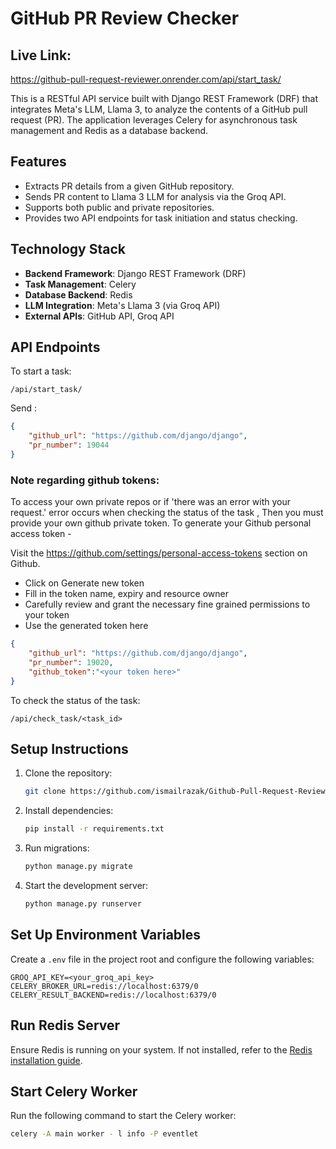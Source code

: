 # GitHub PR Review Checker

## Live Link:
https://github-pull-request-reviewer.onrender.com/api/start_task/

This is a RESTful API service built with Django REST Framework (DRF) that integrates Meta's LLM, Llama 3, to analyze the contents of a GitHub pull request (PR). The application leverages Celery for asynchronous task management and Redis as a database backend.

## Features

- Extracts PR details from a given GitHub repository.
- Sends PR content to Llama 3 LLM for analysis via the Groq API.
- Supports both public and private repositories.
- Provides two API endpoints for task initiation and status checking.

## Technology Stack

- **Backend Framework**: Django REST Framework (DRF)
- **Task Management**: Celery
- **Database Backend**: Redis
- **LLM Integration**: Meta's Llama 3 (via Groq API)
- **External APIs**: GitHub API, Groq API

## API Endpoints

To start a task:
```
/api/start_task/
```
Send :
```json
{
    "github_url": "https://github.com/django/django",
    "pr_number": 19044
}


```
### Note regarding github tokens:

To access your own private repos or if 'there was an error with your request.' error occurs when checking the status of the task , Then you must provide your own github private token.
To generate your Github personal access token -

Visit the https://github.com/settings/personal-access-tokens section on Github.
- Click on Generate new token
- Fill in the token name, expiry and resource owner
- Carefully review and grant the necessary fine grained permissions to your token
- Use the generated token here
```json
{
    "github_url": "https://github.com/django/django",
    "pr_number": 19020,
    "github_token":"<your token here>"
}

```

To check the status of the task:
```
/api/check_task/<task_id>
```

## Setup Instructions

1. Clone the repository:
   ```bash
   git clone https://github.com/ismailrazak/Github-Pull-Request-Reviewer-API.git
   ```

2. Install dependencies:
   ```bash
   pip install -r requirements.txt
   ```


3. Run migrations:
   ```bash
   python manage.py migrate
   ```

4. Start the development server:
   ```bash
   python manage.py runserver
   ```
## Set Up Environment Variables

Create a `.env` file in the project root and configure the following variables:

```
GROQ_API_KEY=<your_groq_api_key>
CELERY_BROKER_URL=redis://localhost:6379/0
CELERY_RESULT_BACKEND=redis://localhost:6379/0
```
## Run Redis Server
Ensure Redis is running on your system. If not installed, refer to the [Redis installation guide](https://redis.io/download).

## Start Celery Worker
Run the following command to start the Celery worker:

```bash
celery -A main worker - l info -P eventlet
```